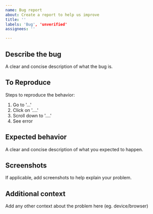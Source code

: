 ```yaml
---
name: Bug report
about: Create a report to help us improve
title: ''
labels: 'Bug', 'unverified'
assignees: ''

---
```


## Describe the bug
A clear and concise description of what the bug is.

## To Reproduce
Steps to reproduce the behavior:
1. Go to '...'
2. Click on '....'
3. Scroll down to '....'
4. See error

## Expected behavior
A clear and concise description of what you expected to happen.

## Screenshots
If applicable, add screenshots to help explain your problem.


## Additional context
Add any other context about the problem here (eg. device/browser)
